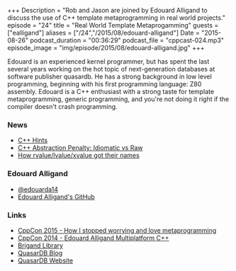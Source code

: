 +++
Description = "Rob and Jason are joined by Edouard Alligand to discuss the use of C++ template metaprogramming in real world projects."
episode = "24"
title = "Real World Template Metaprogamming"
guests = ["ealligand"]
aliases = ["/24","/2015/08/edouard-alligand"]
Date = "2015-08-26"
podcast_duration = "00:36:29"
podcast_file = "cppcast-024.mp3"
episode_image = "img/episode/2015/08/edouard-alligand.jpg"
+++

Edouard is an experienced kernel programmer, but has spent the last several years working on the hot topic of next-generation databases at software publisher quasardb. He has a strong background in low level programming, beginning with his first programming language: Z80 assembly.  Edouard is a C++ enthusiast with a strong taste for template metaprogramming, generic programming, and you're not doing it right if the compiler doesn't crash programming.

### News ###

 - [C++ Hints](http://cpphints.com/)
 - [C++ Abstraction Penalty: Idiomatic vs Raw](https://www.reddit.com/r/cpp/comments/3i2iu1/the_abstraction_penalty_benchmark_idiomatic_c_vs/)
 - [How rvalue/lvalue/xvalue got their names](https://www.reddit.com/r/cpp/comments/3gzr6f/how_rvalue_lvalue_and_xvalue_got_their_names_in/)
 
### Edouard Alligand ###

 - [@edouarda14](https://twitter.com/edouarda14)
 - [Edouard Alligand's GitHub](https://github.com/edouarda)

### Links ###

 - [CppCon 2015 - How I stopped worrying and love metaprogramming](http://cppcon2015.sched.org/event/e4fa454f3f7e48d46db8224fbe1ec662?iframe=no&w=&sidebar=yes&bg=no#.Vdu98bJVhBc)
 - [CppCon 2014 - Edouard Alligand Multiplatform C++](https://www.youtube.com/watch?v=K4c8QJvueas)
 - [Brigand Library](https://github.com/edouarda/brigand)
 - [QuasarDB Blog](http://blog.quasardb.net/)
 - [QuasarDB Website](https://www.quasardb.net/)
